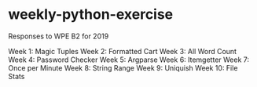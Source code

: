 # weekly-python-exercise
Responses to WPE B2 for 2019

Week 1: Magic Tuples
Week 2: Formatted Cart
Week 3: All Word Count
Week 4: Password Checker
Week 5: Argparse
Week 6: Itemgetter
Week 7: Once per Minute
Week 8: String Range
Week 9: Uniquish
Week 10: File Stats